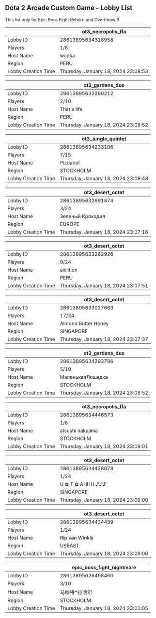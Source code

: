 ## Dota 2 Arcade Custom Game - Lobby List

This list only for Epic Boss Fight Reborn and Overthrow 3

|  | ot3_necropolis_ffa |
| ------ | ------ |
| Lobby ID | 28613895634318958 |
| Players | 1/8 |
| Host Name | wonka |
| Region | PERU |
| Lobby Creation Time | Thursday, January 18, 2024 23:08:53 |


|  | ot3_gardens_duo |
| ------ | ------ |
| Lobby ID | 28613895632280212 |
| Players | 2/10 |
| Host Name | That's life |
| Region | PERU |
| Lobby Creation Time | Thursday, January 18, 2024 23:06:52 |


|  | ot3_jungle_quintet |
| ------ | ------ |
| Lobby ID | 28613895634233106 |
| Players | 7/15 |
| Host Name | Pizdabol |
| Region | STOCKHOLM |
| Lobby Creation Time | Thursday, January 18, 2024 23:08:48 |


|  | ot3_desert_octet |
| ------ | ------ |
| Lobby ID | 28613895632691874 |
| Players | 3/24 |
| Host Name | Зеленый Крокодил |
| Region | EUROPE |
| Lobby Creation Time | Thursday, January 18, 2024 23:07:16 |


|  | ot3_desert_octet |
| ------ | ------ |
| Lobby ID | 28613895633262926 |
| Players | 9/24 |
| Host Name | exilition |
| Region | PERU |
| Lobby Creation Time | Thursday, January 18, 2024 23:07:51 |


|  | ot3_desert_octet |
| ------ | ------ |
| Lobby ID | 28613895633027663 |
| Players | 17/24 |
| Host Name | Almond Butter Honey |
| Region | SINGAPORE |
| Lobby Creation Time | Thursday, January 18, 2024 23:07:37 |


|  | ot3_gardens_duo |
| ------ | ------ |
| Lobby ID | 28613895634293786 |
| Players | 5/10 |
| Host Name | МаленькаяЛошадка |
| Region | STOCKHOLM |
| Lobby Creation Time | Thursday, January 18, 2024 23:08:52 |


|  | ot3_necropolis_ffa |
| ------ | ------ |
| Lobby ID | 28613895634446573 |
| Players | 1/8 |
| Host Name | atsushi nakajima |
| Region | STOCKHOLM |
| Lobby Creation Time | Thursday, January 18, 2024 23:09:01 |


|  | ot3_desert_octet |
| ------ | ------ |
| Lobby ID | 28613895634428078 |
| Players | 1/24 |
| Host Name | U ✿ T ✿ AHHH ♪♪♪ |
| Region | SINGAPORE |
| Lobby Creation Time | Thursday, January 18, 2024 23:09:00 |


|  | ot3_desert_octet |
| ------ | ------ |
| Lobby ID | 28613895634434439 |
| Players | 1/24 |
| Host Name | Rip van Winkle |
| Region | USEAST |
| Lobby Creation Time | Thursday, January 18, 2024 23:09:00 |


|  | epic_boss_fight_nightmare |
| ------ | ------ |
| Lobby ID | 28613895626498460 |
| Players | 3/10 |
| Host Name | 马穆特*拉哈尔 |
| Region | STOCKHOLM |
| Lobby Creation Time | Thursday, January 18, 2024 23:01:05 |


